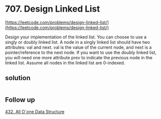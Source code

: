 # 707. Design Linked List
[https://leetcode.com/problems/design-linked-list/](https://leetcode.com/problems/design-linked-list/)

Design your implementation of the linked list. You can choose to use a singly or doubly linked list.
A node in a singly linked list should have two attributes: val and next. val is the value of the current node, and next is a pointer/reference to the next node.
If you want to use the doubly linked list, you will need one more attribute prev to indicate the previous node in the linked list. Assume all nodes in the linked list are 0-indexed.

## solution

```python

```

## Follow up
[432. All O`one Data Structure](https://leetcode.com/problems/all-oone-data-structure/)
